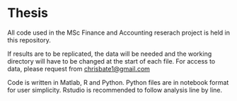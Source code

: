 # Thesis

All code used in the MSc Finance and Accounting reserach project is held in this repository. 

If results are to be replicated, the data will be needed and the working directory will have to be changed at the start of each file. For access to data, please request from chrisbate1@gmail.com

Code is written in Matlab, R and Python. Python files are in notebook format for user simplicity. Rstudio is recommended to follow analysis line by line. 
